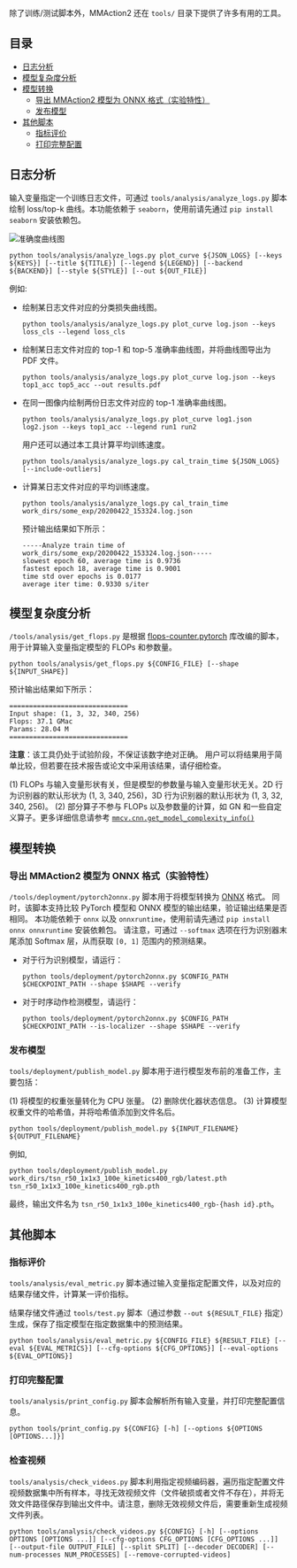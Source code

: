 除了训练/测试脚本外，MMAction2 还在 `tools/` 目录下提供了许多有用的工具。

## 目录

<!-- TOC -->

- [日志分析](#%E6%97%A5%E5%BF%97%E5%88%86%E6%9E%90)
- [模型复杂度分析](#%E6%A8%A1%E5%9E%8B%E5%A4%8D%E6%9D%82%E5%BA%A6%E5%88%86%E6%9E%90)
- [模型转换](#%E6%A8%A1%E5%9E%8B%E8%BD%AC%E6%8D%A2)
  - [导出 MMAction2 模型为 ONNX 格式（实验特性）](#%E5%AF%BC%E5%87%BA-MMAction2-%E6%A8%A1%E5%9E%8B%E4%B8%BA-ONNX-%E6%A0%BC%E5%BC%8F%EF%BC%88%E5%AE%9E%E9%AA%8C%E7%89%B9%E6%80%A7%EF%BC%89)
  - [发布模型](#%E5%8F%91%E5%B8%83%E6%A8%A1%E5%9E%8B)
- [其他脚本](#%E5%85%B6%E4%BB%96%E8%84%9A%E6%9C%AC)
  - [指标评价](#%E6%8C%87%E6%A0%87%E8%AF%84%E4%BB%B7)
  - [打印完整配置](#%E6%89%93%E5%8D%B0%E5%AE%8C%E6%95%B4%E9%85%8D%E7%BD%AE)

<!-- TOC -->

## 日志分析

输入变量指定一个训练日志文件，可通过 `tools/analysis/analyze_logs.py` 脚本绘制 loss/top-k 曲线。本功能依赖于 `seaborn`，使用前请先通过 `pip install seaborn` 安装依赖包。

![准确度曲线图](https://github.com/open-mmlab/mmaction2/raw/master/resources/acc_curve.png)

```shell
python tools/analysis/analyze_logs.py plot_curve ${JSON_LOGS} [--keys ${KEYS}] [--title ${TITLE}] [--legend ${LEGEND}] [--backend ${BACKEND}] [--style ${STYLE}] [--out ${OUT_FILE}]
```

例如:

- 绘制某日志文件对应的分类损失曲线图。

  ```shell
  python tools/analysis/analyze_logs.py plot_curve log.json --keys loss_cls --legend loss_cls
  ```

- 绘制某日志文件对应的 top-1 和 top-5 准确率曲线图，并将曲线图导出为 PDF 文件。

  ```shell
  python tools/analysis/analyze_logs.py plot_curve log.json --keys top1_acc top5_acc --out results.pdf
  ```

- 在同一图像内绘制两份日志文件对应的 top-1 准确率曲线图。

  ```shell
  python tools/analysis/analyze_logs.py plot_curve log1.json log2.json --keys top1_acc --legend run1 run2
  ```

  用户还可以通过本工具计算平均训练速度。

  ```shell
  python tools/analysis/analyze_logs.py cal_train_time ${JSON_LOGS} [--include-outliers]
  ```

- 计算某日志文件对应的平均训练速度。

  ```shell
  python tools/analysis/analyze_logs.py cal_train_time work_dirs/some_exp/20200422_153324.log.json
  ```

  预计输出结果如下所示：

  ```text
  -----Analyze train time of work_dirs/some_exp/20200422_153324.log.json-----
  slowest epoch 60, average time is 0.9736
  fastest epoch 18, average time is 0.9001
  time std over epochs is 0.0177
  average iter time: 0.9330 s/iter
  ```

## 模型复杂度分析

`/tools/analysis/get_flops.py` 是根据 [flops-counter.pytorch](https://github.com/sovrasov/flops-counter.pytorch) 库改编的脚本，用于计算输入变量指定模型的 FLOPs 和参数量。

```shell
python tools/analysis/get_flops.py ${CONFIG_FILE} [--shape ${INPUT_SHAPE}]
```

预计输出结果如下所示：

```text
==============================
Input shape: (1, 3, 32, 340, 256)
Flops: 37.1 GMac
Params: 28.04 M
==============================
```

**注意**：该工具仍处于试验阶段，不保证该数字绝对正确。
用户可以将结果用于简单比较，但若要在技术报告或论文中采用该结果，请仔细检查。

(1) FLOPs 与输入变量形状有关，但是模型的参数量与输入变量形状无关。2D 行为识别器的默认形状为 (1, 3, 340, 256)，3D 行为识别器的默认形状为 (1, 3, 32, 340, 256)。
(2) 部分算子不参与 FLOPs 以及参数量的计算，如 GN 和一些自定义算子。更多详细信息请参考 [`mmcv.cnn.get_model_complexity_info()`](https://github.com/open-mmlab/mmcv/blob/master/mmcv/cnn/utils/flops_counter.py)

## 模型转换

### 导出 MMAction2 模型为 ONNX 格式（实验特性）

`/tools/deployment/pytorch2onnx.py` 脚本用于将模型转换为 [ONNX](https://github.com/onnx/onnx) 格式。
同时，该脚本支持比较 PyTorch 模型和 ONNX 模型的输出结果，验证输出结果是否相同。
本功能依赖于 `onnx` 以及 `onnxruntime`，使用前请先通过 `pip install onnx onnxruntime` 安装依赖包。
请注意，可通过 `--softmax` 选项在行为识别器末尾添加 Softmax 层，从而获取 `[0, 1]` 范围内的预测结果。

- 对于行为识别模型，请运行：

  ```shell
  python tools/deployment/pytorch2onnx.py $CONFIG_PATH $CHECKPOINT_PATH --shape $SHAPE --verify
  ```

- 对于时序动作检测模型，请运行：

  ```shell
  python tools/deployment/pytorch2onnx.py $CONFIG_PATH $CHECKPOINT_PATH --is-localizer --shape $SHAPE --verify
  ```

### 发布模型

`tools/deployment/publish_model.py` 脚本用于进行模型发布前的准备工作，主要包括：

(1) 将模型的权重张量转化为 CPU 张量。
(2) 删除优化器状态信息。
(3) 计算模型权重文件的哈希值，并将哈希值添加到文件名后。

```shell
python tools/deployment/publish_model.py ${INPUT_FILENAME} ${OUTPUT_FILENAME}
```

例如,

```shell
python tools/deployment/publish_model.py work_dirs/tsn_r50_1x1x3_100e_kinetics400_rgb/latest.pth tsn_r50_1x1x3_100e_kinetics400_rgb.pth
```

最终，输出文件名为 `tsn_r50_1x1x3_100e_kinetics400_rgb-{hash id}.pth`。

## 其他脚本

### 指标评价

`tools/analysis/eval_metric.py` 脚本通过输入变量指定配置文件，以及对应的结果存储文件，计算某一评价指标。

结果存储文件通过 `tools/test.py` 脚本（通过参数 `--out ${RESULT_FILE}` 指定）生成，保存了指定模型在指定数据集中的预测结果。

```shell
python tools/analysis/eval_metric.py ${CONFIG_FILE} ${RESULT_FILE} [--eval ${EVAL_METRICS}] [--cfg-options ${CFG_OPTIONS}] [--eval-options ${EVAL_OPTIONS}]
```

### 打印完整配置

`tools/analysis/print_config.py` 脚本会解析所有输入变量，并打印完整配置信息。

```shell
python tools/print_config.py ${CONFIG} [-h] [--options ${OPTIONS [OPTIONS...]}]
```

### 检查视频

`tools/analysis/check_videos.py` 脚本利用指定视频编码器，遍历指定配置文件视频数据集中所有样本，寻找无效视频文件（文件破损或者文件不存在），并将无效文件路径保存到输出文件中。请注意，删除无效视频文件后，需要重新生成视频文件列表。

```shell
python tools/analysis/check_videos.py ${CONFIG} [-h] [--options OPTIONS [OPTIONS ...]] [--cfg-options CFG_OPTIONS [CFG_OPTIONS ...]] [--output-file OUTPUT_FILE] [--split SPLIT] [--decoder DECODER] [--num-processes NUM_PROCESSES] [--remove-corrupted-videos]
```
